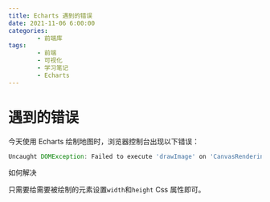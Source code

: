 ```yaml
---
title: Echarts 遇到的错误
date: 2021-11-06 6:00:00
categories:
        - 前端库
tags:
        - 前端
        - 可视化
        - 学习笔记
        - Echarts
---
```


# 遇到的错误

今天使用 Echarts 绘制地图时，浏览器控制台出现以下错误：

```js
Uncaught DOMException: Failed to execute 'drawImage' on 'CanvasRenderingContext2D': The image argument is a canvas element with a width or height of 0.
```

如何解决

只需要给需要被绘制的元素设置`width`和`height` Css 属性即可。
